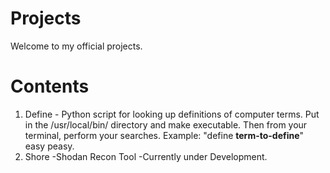 # Projects
Welcome to my official projects.
# Contents
1) Define - Python script for looking up definitions of computer terms. Put in the /usr/local/bin/ directory and make executable. Then from your terminal, perform your searches. Example: "define <b> term-to-define</b>" easy peasy.
2) Shore -Shodan Recon Tool -Currently under Development.
